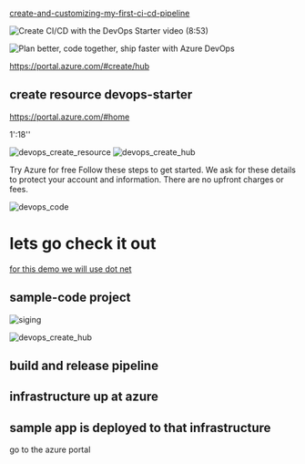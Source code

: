 [create-and-customizing-my-first-ci-cd-pipeline](https://docs.microsoft.com/en-us/azure/devops-project/?view=azure-devops)

![Create CI/CD with the DevOps Starter video (8:53)](https://channel9.msdn.com/Events/Connect/2017/T174/player/)


![Plan better, code together, ship faster with Azure DevOps](https://azure.microsoft.com/en-us/services/devops/)


https://portal.azure.com/#create/hub



## create resource  devops-starter

https://portal.azure.com/#home

1':18'' 

![devops_create_resource](https://github.com/ezahr/fail-fast-and-cheap/blob/master/pictures/0_create_resource_group_devops.png)
![devops_create_hub](https://github.com/ezahr/fail-fast-and-cheap/blob/master/pictures/devops_create_hub.png)

Try Azure for free Follow these steps to get started. We ask for these details to protect your account and information. There are no upfront charges or fees.

![devops_code](https://github.com/ezahr/fail-fast-and-cheap/blob/master/pictures/devops_code.png)




# lets go check it out

[for this demo we will use dot net](https://docs.microsoft.com/en-us/azure/devops-project/azure-devops-project-aspnet-core)






## sample-code project


![siging](https://github.com/ezahr/fail-fast-and-cheap/blob/master/pictures/signin_with_other_account.png)

![devops_create_hub](https://github.com/ezahr/fail-fast-and-cheap/blob/master/pictures/devops_create_hub.png)

## build and release pipeline

## infrastructure up at azure

## sample app is deployed to that infrastructure 

go to the azure portal 
